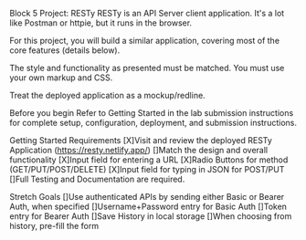 Block 5 Project: RESTy
RESTy is an API Server client application. It's a lot like Postman or httpie, but it runs in the browser.

For this project, you will build a similar application, covering most of the core features (details below).

The style and functionality as presented must be matched. You must use your own markup and CSS.

Treat the deployed application as a mockup/redline.

Before you begin
Refer to Getting Started in the lab submission instructions for complete setup, configuration, deployment, and submission instructions.

Getting Started
Requirements
[X]Visit and review the deployed RESTy Application (https://resty.netlify.app/)
[]Match the design and overall functionality
[X]Input field for entering a URL
[X]Radio Buttons for method (GET/PUT/POST/DELETE)
[X]Input field for typing in JSON for POST/PUT
[]Full Testing and Documentation are required.

Stretch Goals
[]Use authenticated APIs by sending either Basic or Bearer Auth, when specified
[]Username+Password entry for Basic Auth
[]Token entry for Bearer Auth
[]Save History in local storage
[]When choosing from history, pre-fill the form